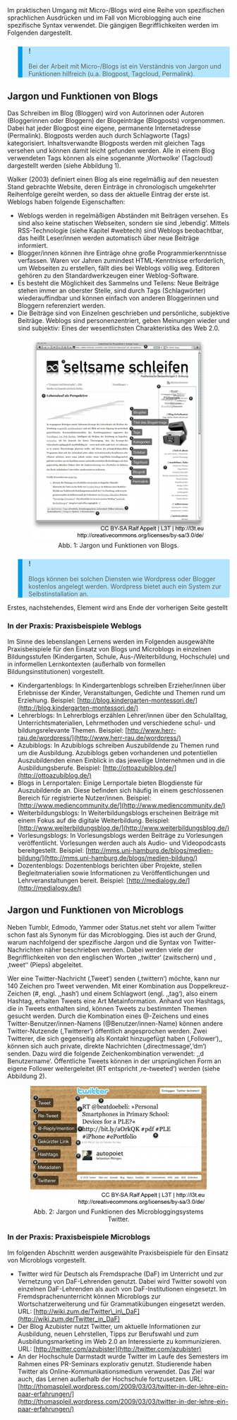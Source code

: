 <!-- filename: 02_Begriffe_und_Definitionen.md -->
<!-- title: Begriffe und Definitionen -->

Im praktischen Umgang mit Micro-/Blogs wird eine Reihe von spezifischen sprachlichen Ausdrücken und im Fall von Microblogging auch eine spezifische Syntax verwendet. Die gängigen Begrifflichkeiten werden im Folgenden dargestellt.

<blockquote style="background: #B3E5FC; border-left: 10px solid #039BE5">

### !

Bei der Arbeit mit Micro-/Blogs ist ein Verständnis von Jargon und Funktionen hilfreich (u.a. Blogpost, Tagcloud, Permalink).

</blockquote>

## Jargon und Funktionen von Blogs

Das Schreiben im Blog (Bloggen) wird von Autorinnen oder Autoren (Bloggerinnen oder Bloggern) der Blogeinträge (Blogposts) vorgenommen. Dabei hat jeder Blogpost eine eigene, permanente Internetadresse (Permalink). Blogposts werden auch durch Schlagworte (Tags) kategorisiert. Inhaltsverwandte Blogposts werden mit gleichen Tags versehen und können damit leicht gefunden werden. Alle in einem Blog verwendeten Tags können als eine sogenannte ‚Wortwolke‘ (Tagcloud) dargestellt werden (siehe Abbildung 1).

Walker (2003) definiert einen Blog als eine regelmäßig auf den neuesten Stand gebrachte Website, deren Einträge in chronologisch umgekehrter Reihenfolge gereiht werden, so dass der aktuelle Eintrag der erste ist. Weblogs haben folgende Eigenschaften:

- Weblogs werden in regelmäßigen Abständen mit Beiträgen versehen. Es sind also keine statischen Webseiten, sondern sie sind ,lebendig‘. Mittels RSS-Technologie (siehe Kapitel #webtech) sind Weblogs beobachtbar, das heißt Leser/innen werden automatisch über neue Beiträge informiert.
- Blogger/innen können ihre Einträge ohne große Programmierkenntnisse verfassen. Waren vor Jahren zumindest HTML-Kenntnisse erforderlich, um Webseiten zu erstellen, fällt dies bei Weblogs völlig weg. Editoren gehören zu den Standardwerkzeugen einer Weblog-Software.
- Es besteht die Möglichkeit des Sammelns und Teilens: Neue Beiträge stehen immer an oberster Stelle, sind durch Tags (Schlagwörter) wiederauffindbar und können einfach von anderen Bloggerinnen und Bloggern referenziert werden.
- Die Beiträge sind von Einzelnen geschrieben und persönliche, subjektive Beiträge. Weblogs sind personenzentriert, geben Meinungen wieder und sind subjektiv: Eines der wesentlichsten Charakteristika des Web 2.0.

<center><figure>
  <img src="img/1_Jargon_und_Funktionen_von_Blogs.jpg" alt="Abb. 1: Jargon und Funktionen von Blogs.">
  <figcaption>Abb. 1: Jargon und Funktionen von Blogs.</figcaption>
</figure></center>


<blockquote style="background: #B3E5FC; border-left: 10px solid #039BE5">

### !

Blogs können bei solchen Diensten wie Wordpress oder Blogger kostenlos angelegt werden. Wordpress bietet auch ein System zur Selbstinstallation an.

</blockquote>

Erstes, nachstehendes, Element wird ans Ende der vorherigen Seite gestellt

### In der Praxis: Praxisbeispiele Weblogs

Im Sinne des lebenslangen Lernens werden im Folgenden ausgewählte Praxisbeispiele für den Einsatz von Blogs und Microblogs in einzelnen Bildungsstufen (Kindergarten, Schule, Aus-/Weiterbildung, Hochschule) und in informellen Lernkontexten (außerhalb von formellen Bildungsinstitutionen) vorgestellt. </blockquote>

- Kindergartenblogs: In Kindergartenblogs schreiben Erzieher/innen über Erlebnisse der Kinder, Veranstaltungen, Gedichte und Themen rund um Erziehung. Beispiel: [http://blog.kindergarten-montessori.de/](http://blog.kindergarten-montessori.de/)
- Lehrerblogs: In Lehrerblogs erzählen Lehrer/innen über den Schulalltag, Unterrichtsmaterialien, Lehrmethoden und verschiedene schul- und bildungsrelevante Themen. Beispiel: [http://www.herr-rau.de/wordpress/](http://www.herr-rau.de/wordpress/)
- Azubiblogs: In Azubiblogs schreiben Auszubildende zu Themen rund um die Ausbildung. Azubiblogs geben vorhandenen und potentiellen Auszubildenden einen Einblick in das jeweilige Unternehmen und in die Ausbildungsberufe. Beispiel: [http://ottoazubiblog.de/](http://ottoazubiblog.de/)
- Blogs in Lernportalen: Einige Lernportale bieten Blogdienste für Auszubildende an. Diese befinden sich häufig in einem geschlossenen Bereich für registrierte Nutzer/innen. Beispiel: [http://www.mediencommunity.de/](http://www.mediencommunity.de/)
- Weiterbildungsblogs: In Weiterbildungsblogs erscheinen Beiträge mit einem Fokus auf die digitale Weiterbildung. Beispiel: [http://www.weiterbildungsblog.de/](http://www.weiterbildungsblog.de/)
- Vorlesungsblogs: In Vorlesungsblogs werden Beiträge zu Vorlesungen veröffentlicht. Vorlesungen werden auch als Audio- und Videopodcasts bereitgestellt. Beispiel: [http://mms.uni-hamburg.de/blogs/medien-bildung/](http://mms.uni-hamburg.de/blogs/medien-bildung/)
- Dozentenblogs: Dozentenblogs berichten über Projekte, stellen Begleitmaterialien sowie Informationen zu Veröffentlichungen und Lehrveranstaltungen bereit. Beispiel: [http://medialogy.de/](http://medialogy.de/)

## Jargon und Funktionen von Microblogs

Neben Tumblr, Edmodo, Yammer oder Status.net steht vor allem Twitter schon fast als Synonym für das Microblogging. Dies ist auch der Grund, warum nachfolgend der spezifische Jargon und die Syntax von Twitter-Nachrichten näher beschrieben werden. Dabei werden viele der Begrifflichkeiten von den englischen Worten ,‚twitter‘ (zwitschern) und ,‚tweet‘‘ (Pieps) abgeleitet.

Wer eine Twitter-Nachricht (‚Tweet‘) senden (,twittern‘) möchte, kann nur 140 Zeichen pro Tweet verwenden. Mit einer Kombination aus Doppelkreuz-Zeichen (#, engl. ,‚hash‘) und einem Schlagwort (engl. ,‚tag‘), also einem Hashtag, erhalten Tweets eine Art Metainformation. Anhand von Hashtags, die in Tweets enthalten sind, können Tweets zu bestimmten Themen gesucht werden. Durch die Kombination eines @-Zeichens und eines Twitter-Benutzer/innen-Namens (@Benutzer/innen-Name) können andere Twitter-Nutzende (,Twitterer‘) öffentlich angesprochen werden. Zwei Twitterer, die sich gegenseitig als Kontakt hinzugefügt haben (‚Follower‘),, können sich auch private, direkte Nachrichten (‚directmessage‘,‘dm‘) senden. Dazu wird die folgende Zeichenkombination verwendet: ,‚d Benutzername‘. Öffentliche Tweets können in der ursprünglichen Form an eigene Follower weitergeleitet (RT entspricht ‚re-tweeted‘) werden (siehe Abbildung 2).

<center><figure>
  <img src="img/2_Jargon_und_Funktionen_des_Microbloggingsystems_Twitter.jpg" alt="Abb. 2: Jargon und Funktionen des Microbloggingsystems Twitter.">
  <figcaption>Abb. 2: Jargon und Funktionen des Microbloggingsystems Twitter.</figcaption>
</figure></center>


### In der Praxis: Praxisbeispiele Microblogs

Im folgenden Abschnitt werden ausgewählte Praxisbeispiele für den Einsatz von Microblogs vorgestellt. </blockquote>

- Twitter wird für Deutsch als Fremdsprache (DaF) im Unterricht und zur Vernetzung von DaF-Lehrenden genutzt. Dabei wird Twitter sowohl von einzelnen DaF-Lehrenden als auch von DaF-Institutionen eingesetzt. Im Fremdsprachenunterricht können Microblogs zur Wortschatzerweiterung und für Grammatikübungen eingesetzt werden. URL: [http://wiki.zum.de/Twitter\_in\_DaF](http://wiki.zum.de/Twitter_in_DaF)
- Der Blog Azubister nutzt Twitter, um aktuelle Informationen zur Ausbildung, neuen Lehrstellen, Tipps zur Berufswahl und zum Ausbildungsmarketing im Web 2.0 an Interessierte zu kommunizieren. URL: [http://twitter.com/azubister](http://twitter.com/azubister)
- An der Hochschule Darmstadt wurde Twitter im Laufe des Semesters im Rahmen eines PR-Seminars explorativ genutzt. Studierende haben Twitter als Online-Kommunikationsmedium verwendet. Das Ziel war auch, das Lernen außerhalb der Hochschule fortzusetzen. URL: [http://thomaspleil.wordpress.com/2009/03/03/twitter-in-der-lehre-ein-paar-erfahrungen/](http://thomaspleil.wordpress.com/2009/03/03/twitter-in-der-lehre-ein-paar-erfahrungen/)

